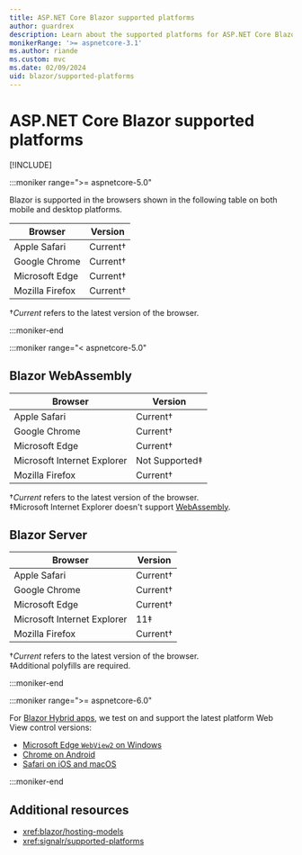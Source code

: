 ```yaml
---
title: ASP.NET Core Blazor supported platforms
author: guardrex
description: Learn about the supported platforms for ASP.NET Core Blazor.
monikerRange: '>= aspnetcore-3.1'
ms.author: riande
ms.custom: mvc
ms.date: 02/09/2024
uid: blazor/supported-platforms
---
```

# ASP.NET Core Blazor supported platforms

[!INCLUDE[](~/includes/not-latest-version.md)]

:::moniker range=">= aspnetcore-5.0"

Blazor is supported in the browsers shown in the following table on both mobile and desktop platforms.

| Browser         | Version         |
| --------------- | --------------- |
| Apple Safari    | Current&dagger; |
| Google Chrome   | Current&dagger; |
| Microsoft Edge  | Current&dagger; |
| Mozilla Firefox | Current&dagger; |

&dagger;*Current* refers to the latest version of the browser.

:::moniker-end

:::moniker range="< aspnetcore-5.0"

## Blazor WebAssembly

| Browser                     | Version               |
| --------------------------- | --------------------- |
| Apple Safari                | Current&dagger;       |
| Google Chrome               | Current&dagger;       |
| Microsoft Edge              | Current&dagger;       |
| Microsoft Internet Explorer | Not Supported&Dagger; |
| Mozilla Firefox             | Current&dagger;       |

&dagger;*Current* refers to the latest version of the browser.  
&Dagger;Microsoft Internet Explorer doesn't support [WebAssembly](https://webassembly.org).

## Blazor Server

| Browser                     | Version         |
| --------------------------- | --------------- |
| Apple Safari                | Current&dagger; |
| Google Chrome               | Current&dagger; |
| Microsoft Edge              | Current&dagger; |
| Microsoft Internet Explorer | 11&Dagger;      |
| Mozilla Firefox             | Current&dagger; |

&dagger;*Current* refers to the latest version of the browser.  
&Dagger;Additional polyfills are required.

:::moniker-end

:::moniker range=">= aspnetcore-6.0"

For [Blazor Hybrid apps](xref:blazor/hybrid/index), we test on and support the latest platform Web View control versions:

* [Microsoft Edge `WebView2` on Windows](/microsoft-edge/webview2/)
* [Chrome on Android](https://play.google.com/store/apps/details?id=com.android.chrome)
* [Safari on iOS and macOS](https://www.apple.com/safari/)

:::moniker-end

## Additional resources

* <xref:blazor/hosting-models>
* <xref:signalr/supported-platforms>
